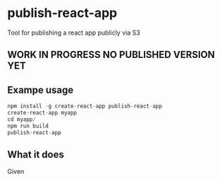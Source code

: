 # publish-react-app
Tool for publishing a react app publicly via S3

## WORK IN PROGRESS NO PUBLISHED VERSION YET

## Exampe usage

```javascript
npm install -g create-react-app publish-react-app
create-react-app myapp
cd myapp/
npm run build
publish-react-app
```

## What it does

Given 